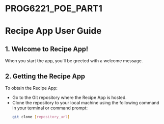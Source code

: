 # PROG6221_POE_PART1
# Recipe App User Guide

## 1. Welcome to Recipe App!

When you start the app, you'll be greeted with a welcome message.

## 2. Getting the Recipe App

To obtain the Recipe App:
- Go to the Git repository where the Recipe App is hosted.
- Clone the repository to your local machine using the following command in your terminal or command prompt:
  ```bash
  git clone [repository_url]
